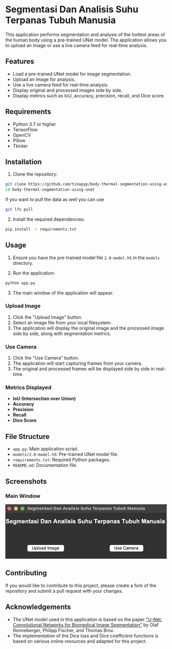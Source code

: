 # Segmentasi Dan Analisis Suhu Terpanas Tubuh Manusia

This application performs segmentation and analysis of the hottest areas of the human body using a pre-trained UNet model. The application allows you to upload an image or use a live camera feed for real-time analysis.

## Features

- Load a pre-trained UNet model for image segmentation.
- Upload an image for analysis.
- Use a live camera feed for real-time analysis.
- Display original and processed images side by side.
- Display metrics such as IoU, accuracy, precision, recall, and Dice score.

## Requirements

- Python 3.7 or higher
- TensorFlow
- OpenCV
- Pillow
- Tkinter

## Installation

1. Clone the repository:

```sh
git clone https://github.com/tinapyp/body-thermal-segmentation-using-unet
cd body-thermal-segmentation-using-unet
```

if you want to pull the data as well you can use
```sh
git lfs pull
```

2. Install the required dependencies:

```sh
pip install -r requirements.txt
```

## Usage

1. Ensure you have the pre-trained model file `2.0-model.h5` in the `models` directory.

2. Run the application:

```sh
python app.py
```

3. The main window of the application will appear.

### Upload Image

1. Click the "Upload Image" button.
2. Select an image file from your local filesystem.
3. The application will display the original image and the processed image side by side, along with segmentation metrics.

### Use Camera

1. Click the "Use Camera" button.
2. The application will start capturing frames from your camera.
3. The original and processed frames will be displayed side by side in real-time.

### Metrics Displayed

- **IoU (Intersection over Union)**
- **Accuracy**
- **Precision**
- **Recall**
- **Dice Score**

## File Structure

- `app.py`: Main application script.
- `models/2.0-model.h5`: Pre-trained UNet model file.
- `requirements.txt`: Required Python packages.
- `README.md`: Documentation file.

## Screenshots

### Main Window

![Main Window](references/main.png)

## Contributing
If you would like to contribute to this project, please create a fork of the repository and submit a pull request with your changes.

## Acknowledgements

- The UNet model used in this application is based on the paper ["U-Net: Convolutional Networks for Biomedical Image Segmentation"](https://arxiv.org/abs/1505.04597) by Olaf Ronneberger, Philipp Fischer, and Thomas Brox.
- The implementation of the Dice loss and Dice coefficient functions is based on various online resources and adapted for this project.